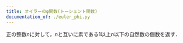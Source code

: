 ```yaml
---
title: オイラーのφ関数(トーシェント関数)
documentation_of: ./euler_phi.py
---
```


正の整数$n$に対して，$n$と互いに素である$1$以上$n$以下の自然数の個数を返す．